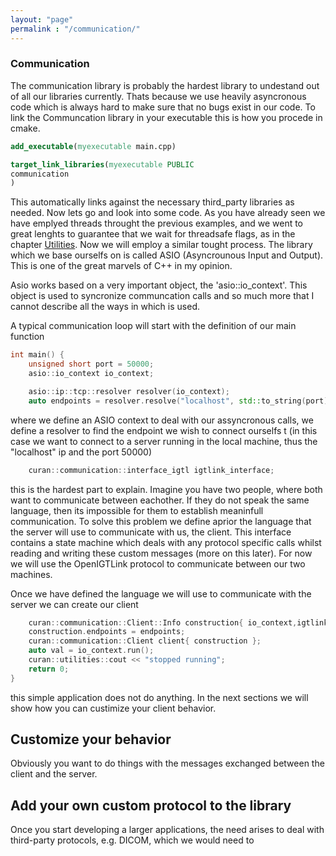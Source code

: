 ```yaml
---
layout: "page"
permalink : "/communication/"
---
```


### Communication

The communication library is probably the hardest library to undestand out of all our libraries currently. Thats because we use heavily asyncronous code which is always hard to make sure that no bugs exist in our code. To link the Communcation library in your executable this is how you procede in cmake. 

```cmake
add_executable(myexecutable main.cpp)

target_link_libraries(myexecutable PUBLIC
communication
)
```

This automatically links against the necessary third_party libraries as needed. Now lets go and look into some code. As you have already seen we have emplyed threads throught the previous examples, and we went to great lenghts to guarantee  that we wait for threadsafe flags, as in the chapter [Utilities](/utilities/). Now we will employ a similar tought process. The library which we base ourselfs on is called ASIO (Asyncrounous Input and Output). This is one of the great marvels of C++ in my opinion. 

Asio works based on a very important object, the 'asio::io_context'. This object is used to syncronize communcation calls and so much more that I cannot describe all the ways in which is used.

A typical communication loop will start with the definition of our main function 

```cpp
int main() {
	unsigned short port = 50000;
	asio::io_context io_context;

	asio::ip::tcp::resolver resolver(io_context);
	auto endpoints = resolver.resolve("localhost", std::to_string(port));
```

where we define an ASIO context to deal with our assyncronous calls, we define a resolver to find the endpoint we wish to connect ourselfs t (in this case we want to connect to a server running in the local machine, thus the "localhost" ip and the port 50000)

```cpp
	curan::communication::interface_igtl igtlink_interface;
```

this is the hardest part to explain. Imagine you have two people, where both want to communicate between eachother. If they do not speak the same language, then its impossible for them to establish meaninfull communication. To solve this problem we define aprior the language that the server will use to communicate with us, the client. This interface contains a state machine which deals with any protocol specific calls whilst reading and writing these custom messages (more on this later). For now we will use the OpenIGTLink protocol to communicate between our two machines. 

Once we have defined the language we will use to communicate with the server we can create our client 

```cpp
	curan::communication::Client::Info construction{ io_context,igtlink_interface };
	construction.endpoints = endpoints;
	curan::communication::Client client{ construction };
	auto val = io_context.run();
	curan::utilities::cout << "stopped running";
	return 0;
}
```

this simple application does not do anything. In the next sections we will show how you can custimize your client behavior. 

## Customize your behavior 

Obviously you want to do things with the messages exchanged between the client and the server. 

## Add your own custom protocol to the library

Once you start developing a larger applications, the need arises to deal with third-party protocols, e.g. DICOM, which we would need to 
